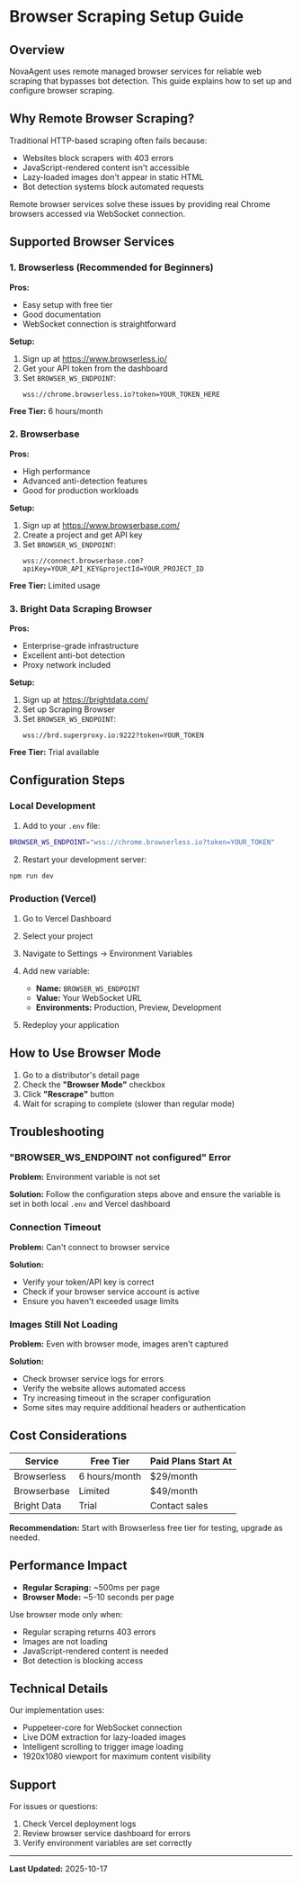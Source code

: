 # Browser Scraping Setup Guide

## Overview

NovaAgent uses remote managed browser services for reliable web scraping that bypasses bot detection. This guide explains how to set up and configure browser scraping.

## Why Remote Browser Scraping?

Traditional HTTP-based scraping often fails because:
- Websites block scrapers with 403 errors
- JavaScript-rendered content isn't accessible
- Lazy-loaded images don't appear in static HTML
- Bot detection systems block automated requests

Remote browser services solve these issues by providing real Chrome browsers accessed via WebSocket connection.

## Supported Browser Services

### 1. Browserless (Recommended for Beginners)

**Pros:**
- Easy setup with free tier
- Good documentation
- WebSocket connection is straightforward

**Setup:**
1. Sign up at https://www.browserless.io/
2. Get your API token from the dashboard
3. Set `BROWSER_WS_ENDPOINT`:
   ```
   wss://chrome.browserless.io?token=YOUR_TOKEN_HERE
   ```

**Free Tier:** 6 hours/month

### 2. Browserbase

**Pros:**
- High performance
- Advanced anti-detection features
- Good for production workloads

**Setup:**
1. Sign up at https://www.browserbase.com/
2. Create a project and get API key
3. Set `BROWSER_WS_ENDPOINT`:
   ```
   wss://connect.browserbase.com?apiKey=YOUR_API_KEY&projectId=YOUR_PROJECT_ID
   ```

**Free Tier:** Limited usage

### 3. Bright Data Scraping Browser

**Pros:**
- Enterprise-grade infrastructure
- Excellent anti-bot detection
- Proxy network included

**Setup:**
1. Sign up at https://brightdata.com/
2. Set up Scraping Browser
3. Set `BROWSER_WS_ENDPOINT`:
   ```
   wss://brd.superproxy.io:9222?token=YOUR_TOKEN
   ```

**Free Tier:** Trial available

## Configuration Steps

### Local Development

1. Add to your `.env` file:
```bash
BROWSER_WS_ENDPOINT="wss://chrome.browserless.io?token=YOUR_TOKEN"
```

2. Restart your development server:
```bash
npm run dev
```

### Production (Vercel)

1. Go to Vercel Dashboard
2. Select your project
3. Navigate to Settings → Environment Variables
4. Add new variable:
   - **Name:** `BROWSER_WS_ENDPOINT`
   - **Value:** Your WebSocket URL
   - **Environments:** Production, Preview, Development

5. Redeploy your application

## How to Use Browser Mode

1. Go to a distributor's detail page
2. Check the **"Browser Mode"** checkbox
3. Click **"Rescrape"** button
4. Wait for scraping to complete (slower than regular mode)

## Troubleshooting

### "BROWSER_WS_ENDPOINT not configured" Error

**Problem:** Environment variable is not set

**Solution:** Follow the configuration steps above and ensure the variable is set in both local `.env` and Vercel dashboard

### Connection Timeout

**Problem:** Can't connect to browser service

**Solution:**
- Verify your token/API key is correct
- Check if your browser service account is active
- Ensure you haven't exceeded usage limits

### Images Still Not Loading

**Problem:** Even with browser mode, images aren't captured

**Solution:**
- Check browser service logs for errors
- Verify the website allows automated access
- Try increasing timeout in the scraper configuration
- Some sites may require additional headers or authentication

## Cost Considerations

| Service | Free Tier | Paid Plans Start At |
|---------|-----------|-------------------|
| Browserless | 6 hours/month | $29/month |
| Browserbase | Limited | $49/month |
| Bright Data | Trial | Contact sales |

**Recommendation:** Start with Browserless free tier for testing, upgrade as needed.

## Performance Impact

- **Regular Scraping:** ~500ms per page
- **Browser Mode:** ~5-10 seconds per page

Use browser mode only when:
- Regular scraping returns 403 errors
- Images are not loading
- JavaScript-rendered content is needed
- Bot detection is blocking access

## Technical Details

Our implementation uses:
- Puppeteer-core for WebSocket connection
- Live DOM extraction for lazy-loaded images
- Intelligent scrolling to trigger image loading
- 1920x1080 viewport for maximum content visibility

## Support

For issues or questions:
1. Check Vercel deployment logs
2. Review browser service dashboard for errors
3. Verify environment variables are set correctly

---

**Last Updated:** 2025-10-17
